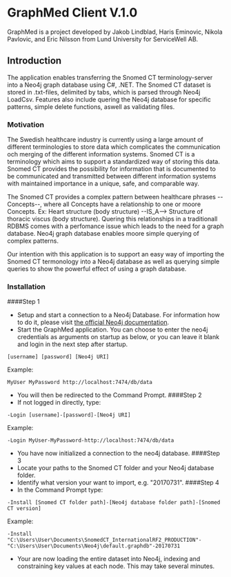 # GraphMed Client V.1.0
GraphMed is a project developed by Jakob Lindblad, Haris Eminovic, Nikola Pavlovic, and Eric Nilsson from Lund University for ServiceWell AB.
## Introduction
The application enables transferring the Snomed CT terminology-server into a Neo4j graph database using C#, .NET.
The Snomed CT dataset is stored in .txt-files, delimited by tabs, which is parsed through Neo4j LoadCsv.
Features also include quering the Neo4j database for specific patterns, simple delete functions, aswell as validating files.

### Motivation
The Swedish healthcare industry is currently using a large amount of different terminologies to store data which complicates the communication och merging of the different information systems. 
Snomed CT is a terminology which aims to support a standardized way of storing this data. 
Snomed CT provides the possibility for information that is documented to be communicated and 
transmitted between different information systems with maintained importance in a unique, safe, and comparable way.

The Snomed CT provides a complex pattern between healthcare phrases --Concepts--, where all Concepts have a relationship to one or moore Concepts.
Ex: Heart structure (body structure) --IS_A--> Structure of thoracic viscus (body structure).
Quering this relationships in a traditionall RDBMS comes with a perfomance issue which leads to the need for a graph database.
Neo4j graph database enables moore simple querying of complex patterns.

Our intention with this application is to support an easy way of importing the Snomed CT termonology into a Neo4j database as well as querying simple queries to show the powerful effect of using a graph database.

### Installation
####Step 1
 * Setup and start a connection to a Neo4j Database. For information how to do it, please visit [the official Neo4j documentation](https://neo4j.com/docs/operations-manual/current/installation/). 
 * Start the GraphMed application. You can choose to enter the neo4j credentials as arguments on startup as below, or you can leave it blank and login in the next step after startup.
 ```
 [username] [password] [Neo4j URI] 
 ```
 Example: 
  ```
 MyUser MyPassword http://localhost:7474/db/data
 ```
 * You will then be redirected to the Command Prompt.
####Step 2
 * If not logged in directly, type: 
 ```
 -Login [username]-[password]-[Neo4j URI]
 ```
 Example: 
 ```
 -Login MyUser-MyPassword-http://localhost:7474/db/data
 ```
 * You have now initialized a connection to the neo4j database.
 ####Step 3
 * Locate your paths to the Snomed CT folder and your Neo4j database folder.
 * Identify what version your want to import, e.g. "20170731".
 ####Step 4
 * In the Command Prompt type:
 ```
 -Install [Snomed CT folder path]-[Neo4j database folder path]-[Snomed CT version]
 ```
 Example: 
 ```
 -Install "C:\Users\User\Documents\SnomedCT_InternationalRF2_PRODUCTION"-"C:\Users\User\Documents\Neo4j\default.graphdb"-20170731
 ```
 * Your are now loading the entire dataset into Neo4j, indexing and constraining key values at each node. This may take several minutes.
 
 
